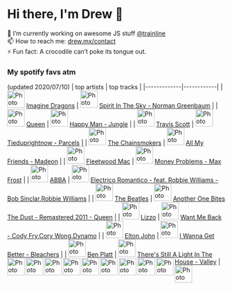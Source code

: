 # Hi there, I'm Drew 👋
🔭 I’m currently working on awesome JS stuff [@trainline](http://trainline.com/)  
📫 How to reach me: [drew.mx/contact](https://drew.mx/contact)  
⚡ Fun fact: A crocodile can’t poke its tongue out.  
### My spotify favs atm
(updated 2020/07/10)
| top artists | top tracks |
|-------------|------------|
| <img src="https://i.scdn.co/image/1cdf5ce3cf329ae433bfa76e88dadeb06653fda9" alt="Photo of Imagine Dragons" width="40px" /> [Imagine Dragons](https://open.spotify.com/artist/53XhwfbYqKCa1cC15pYq2q) | <img src="https://i.scdn.co/image/ab67616d000048515c1c4d3d94d0e845bd1ebec1" alt="Photo of Spirit In The Sky" width="40px" /> [Spirit In The Sky - Norman Greenbaum](https://open.spotify.com/track/0jvN7eQJJt4nxQzgQfZ1SP) |
| <img src="https://i.scdn.co/image/6dd0ffd270903d1884edf9058c49f58b03db893d" alt="Photo of Queen" width="40px" /> [Queen](https://open.spotify.com/artist/1dfeR4HaWDbWqFHLkxsg1d) | <img src="https://i.scdn.co/image/ab67616d00004851ed7161514b659102e49bb589" alt="Photo of Happy Man" width="40px" /> [Happy Man - Jungle](https://open.spotify.com/track/5nF6drlQTtXc5iThQoyONB) |
| <img src="https://i.scdn.co/image/d7a58203669d00936dd5b89ba6f6e192c119532d" alt="Photo of Travis Scott" width="40px" /> [Travis Scott](https://open.spotify.com/artist/0Y5tJX1MQlPlqiwlOH1tJY) | <img src="https://i.scdn.co/image/ab67616d000048515293681f1d72c22430e382e0" alt="Photo of Tieduprightnow" width="40px" /> [Tieduprightnow - Parcels](https://open.spotify.com/track/66tkDkPsznE5zIHNt4QkXB) |
| <img src="https://i.scdn.co/image/caca64268346846a0753ca894b6ff92bb4dfb864" alt="Photo of The Chainsmokers" width="40px" /> [The Chainsmokers](https://open.spotify.com/artist/69GGBxA162lTqCwzJG5jLp) | <img src="https://i.scdn.co/image/ab67616d00004851a5a0567b3b8532a1e090734d" alt="Photo of All My Friends" width="40px" /> [All My Friends - Madeon](https://open.spotify.com/track/7sGTH1fber0bhncNMfNxmt) |
| <img src="https://i.scdn.co/image/4f7f18a93be4af82f876ff9ce79ede8a3cecd712" alt="Photo of Fleetwood Mac" width="40px" /> [Fleetwood Mac](https://open.spotify.com/artist/08GQAI4eElDnROBrJRGE0X) | <img src="https://i.scdn.co/image/ab67616d00004851d2b420a7f33f6cfdcfc77b3b" alt="Photo of Money Problems" width="40px" /> [Money Problems - Max Frost](https://open.spotify.com/track/6RrHDxkgLwNANildGqax05) |
| <img src="https://i.scdn.co/image/91b0c71fb753135bc083a11043797ce05168d00a" alt="Photo of ABBA" width="40px" /> [ABBA](https://open.spotify.com/artist/0LcJLqbBmaGUft1e9Mm8HV) | <img src="https://i.scdn.co/image/ab67616d00004851da0235b62deb6a12490dec79" alt="Photo of Electrico Romantico - feat. Robbie Williams" width="40px" /> [Electrico Romantico - feat. Robbie Williams - Bob Sinclar,Robbie Williams](https://open.spotify.com/track/4qYYZHqXQ8zk9YMVDjoU7A) |
| <img src="https://i.scdn.co/image/0561b59a91a5e904ad2d192747715688d5f05012" alt="Photo of The Beatles" width="40px" /> [The Beatles](https://open.spotify.com/artist/3WrFJ7ztbogyGnTHbHJFl2) | <img src="https://i.scdn.co/image/ab67616d00004851056e90910cbaf5c5b892aeba" alt="Photo of Another One Bites The Dust - Remastered 2011" width="40px" /> [Another One Bites The Dust - Remastered 2011 - Queen](https://open.spotify.com/track/5vdp5UmvTsnMEMESIF2Ym7) |
| <img src="https://i.scdn.co/image/a37585e2cd98ece162eba65f3c13d51a7e2d4bae" alt="Photo of Lizzo" width="40px" /> [Lizzo](https://open.spotify.com/artist/56oDRnqbIiwx4mymNEv7dS) | <img src="https://i.scdn.co/image/ab67616d000048510c75ad91c9ec6586c8f6c18f" alt="Photo of Want Me Back" width="40px" /> [Want Me Back - Cody Fry,Cory Wong,Dynamo](https://open.spotify.com/track/64zfaCPwuuPkEtoNt1jzFx) |
| <img src="https://i.scdn.co/image/566f206dcb14de731784c8a68aec8a46629cc621" alt="Photo of Elton John" width="40px" /> [Elton John](https://open.spotify.com/artist/3PhoLpVuITZKcymswpck5b) | <img src="https://i.scdn.co/image/ab67616d00004851aa31c98f0add81591375af01" alt="Photo of I Wanna Get Better" width="40px" /> [I Wanna Get Better - Bleachers](https://open.spotify.com/track/2UVM22SIyJTpSfsStnpU2I) |
| <img src="https://i.scdn.co/image/85acac0283926e0e386c2ee82b907b6c1b7ce74f" alt="Photo of Ben Platt" width="40px" /> [Ben Platt](https://open.spotify.com/artist/6qGkLCMQkNGOJ079iEcC5k) | <img src="https://i.scdn.co/image/ab67616d000048510cdb4b03fd27a1301592a5e3" alt="Photo of There's Still A Light In The House" width="40px" /> [There's Still A Light In The House - Valley](https://open.spotify.com/track/4MIPNDbxVPWdLwH6A4nsiY) |
<img src="https://i.scdn.co/image/ab67616d00001e025c1c4d3d94d0e845bd1ebec1" alt="Photo of Spirit In The Sky" width="40px" align="left" />
<img src="https://i.scdn.co/image/ab67616d00001e02ed7161514b659102e49bb589" alt="Photo of Happy Man" width="40px" align="left" />
<img src="https://i.scdn.co/image/ab67616d00001e025293681f1d72c22430e382e0" alt="Photo of Tieduprightnow" width="40px" align="left" />
<img src="https://i.scdn.co/image/ab67616d00001e02a5a0567b3b8532a1e090734d" alt="Photo of All My Friends" width="40px" align="left" />
<img src="https://i.scdn.co/image/ab67616d00001e02d2b420a7f33f6cfdcfc77b3b" alt="Photo of Money Problems" width="40px" align="left" />
<img src="https://i.scdn.co/image/ab67616d00001e02da0235b62deb6a12490dec79" alt="Photo of Electrico Romantico - feat. Robbie Williams" width="40px" align="left" />
<img src="https://i.scdn.co/image/ab67616d00001e02056e90910cbaf5c5b892aeba" alt="Photo of Another One Bites The Dust - Remastered 2011" width="40px" align="left" />
<img src="https://i.scdn.co/image/ab67616d00001e020c75ad91c9ec6586c8f6c18f" alt="Photo of Want Me Back" width="40px" align="left" />
<img src="https://i.scdn.co/image/ab67616d00001e02aa31c98f0add81591375af01" alt="Photo of I Wanna Get Better" width="40px" align="left" />
<img src="https://i.scdn.co/image/ab67616d00001e020cdb4b03fd27a1301592a5e3" alt="Photo of There's Still A Light In The House" width="40px" align="left" />
